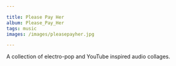 ```yaml
---

title: Please Pay Her
album: Please_Pay_Her
tags: music
images: /images/pleasepayher.jpg

---
```


A collection of electro-pop and YouTube inspired audio collages.
